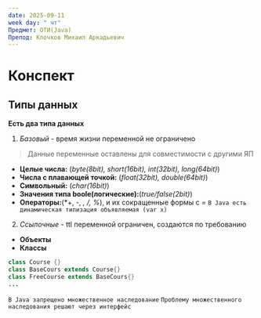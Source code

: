 ```yaml
---
date: 2025-09-11
week day: " чт"
Предмет: ОТИ(Java)
Препод: Клочков Михаил Аркадьевич
---
```

 # Конспект

## Типы данных

**Есть два типа данных**
1. *Базовый* - время жизни переменной не ограничено
> Данные переменные оставлены для совместимости с другими ЯП
- **Целые числа:** (*byte(8bit), short(16bit), int(32bit), long(64bit)*)
- **Числа с плавающей точкой:** (*float(32bit), double(64bit)*)
- **Символьный:** (*char(16bit)*)
- **Значения типа boole(логические):**(*true/false(2bit)*)
- **Операторы:**(*+, -, *, /, %*), и их сокращенные формы с *=*
`В Java есть динамическая типизация объявляемая (var x)`

2. *Ссылочные*  - ttl переменной ограничен, создаются по требованию
- **Объекты**
- **Классы**
```Java
class Course {}
class BaseCours extends Course{}
class FreeCourse extends BaseCours{}
...
```
`В Java запрещено множественное наследование`
`Проблему множественного наследования решают через интерфейс`